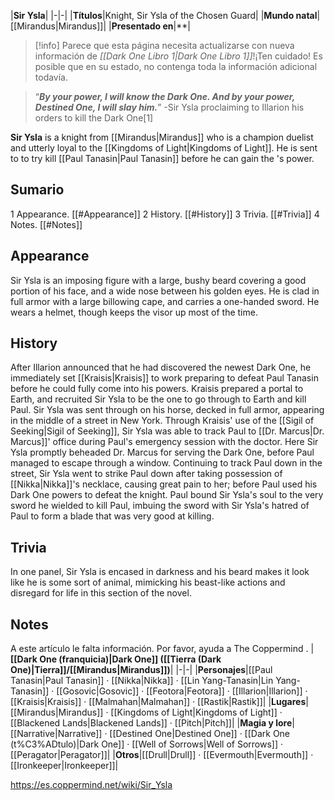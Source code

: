 |**Sir Ysla**|
|-|-|
|**Títulos**|Knight, Sir Ysla of the Chosen Guard|
|**Mundo natal**|[[Mirandus\|Mirandus]]|
|**Presentado en**|**|

> [!info] Parece que esta página necesita actualizarse con nueva información de *[[Dark One Libro 1\|Dark One Libro 1]]*!¡Ten cuidado! Es posible que en su estado, no contenga toda la información adicional todavía.

>“***By your power, I will know the Dark One. And by your power, Destined One, I will slay him.***”
\-Sir Ysla proclaiming to Illarion his orders to kill the Dark One[1]


**Sir Ysla** is a knight from [[Mirandus\|Mirandus]] who is a champion duelist and utterly loyal to the [[Kingdoms of Light\|Kingdoms of Light]]. He is sent to  to try kill [[Paul Tanasin\|Paul Tanasin]] before he can gain the 's power.

## Sumario

1 Appearance. [[#Appearance]] 
2 History. [[#History]] 
3 Trivia. [[#Trivia]] 
4 Notes. [[#Notes]] 


## Appearance
Sir Ysla is an imposing figure with a large, bushy beard covering a good portion of his face, and a wide nose between his golden eyes. He is clad in full armor with a large billowing cape, and carries a one-handed sword. He wears a helmet, though keeps the visor up most of the time.

## History
After Illarion announced that he had discovered the newest Dark One, he immediately set [[Kraisis\|Kraisis]] to work preparing to defeat Paul Tanasin before he could fully come into his powers. Kraisis prepared a portal to Earth, and recruited Sir Ysla to be the one to go through to Earth and kill Paul. Sir Ysla was sent through on his horse, decked in full armor, appearing in the middle of a street in New York. Through Kraisis' use of the [[Sigil of Seeking\|Sigil of Seeking]], Sir Ysla was able to track Paul to [[Dr. Marcus\|Dr. Marcus]]' office during Paul's emergency session with the doctor. Here Sir Ysla promptly beheaded Dr. Marcus for serving the Dark One, before Paul managed to escape through a window. Continuing to track Paul down in the street, Sir Ysla went to strike Paul down after taking possession of [[Nikka\|Nikka]]'s necklace, causing great pain to her; before Paul used his Dark One powers to defeat the knight. Paul bound Sir Ysla's soul to the very sword he wielded to kill Paul, imbuing the sword with Sir Ysla's hatred of Paul to form a blade that was very good at killing.

## Trivia
In one panel, Sir Ysla is encased in darkness and his beard makes it look like he is some sort of animal, mimicking his beast-like actions and disregard for life in this section of the novel.
## Notes

A este artículo le falta información. Por favor, ayuda a The Coppermind .
|**[[Dark One (franquicia)\|Dark One]] ([[Tierra (Dark One)\|Tierra]]/[[Mirandus\|Mirandus]])**|
|-|-|
|**Personajes**|[[Paul Tanasin\|Paul Tanasin]] · [[Nikka\|Nikka]] · [[Lin Yang-Tanasin\|Lin Yang-Tanasin]] · [[Gosovic\|Gosovic]] · [[Feotora\|Feotora]] · [[Illarion\|Illarion]] · [[Kraisis\|Kraisis]] · [[Malmahan\|Malmahan]] · [[Rastik\|Rastik]]|
|**Lugares**|[[Mirandus\|Mirandus]] · [[Kingdoms of Light\|Kingdoms of Light]] · [[Blackened Lands\|Blackened Lands]] · [[Pitch\|Pitch]]|
|**Magia y lore**|[[Narrative\|Narrative]] · [[Destined One\|Destined One]] · [[Dark One (t%C3%ADtulo)\|Dark One]] · [[Well of Sorrows\|Well of Sorrows]] · [[Peragator\|Peragator]]|
|**Otros**|[[Drull\|Drull]] · [[Evermouth\|Evermouth]] · [[Ironkeeper\|Ironkeeper]]|



https://es.coppermind.net/wiki/Sir_Ysla